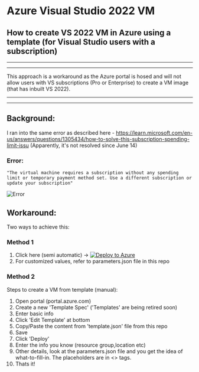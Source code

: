 # Azure Visual Studio 2022 VM

## How to create VS 2022 VM in Azure using a template (for Visual Studio users with a subscription)

***
***
  This approach is a workaround as the Azure portal is hosed and will not allow users with VS subscriptions (Pro or Enterprise) to create a VM image (that has 
  inbuilt VS 2022).
***
***

## Background:

I ran into the same error as described here - https://learn.microsoft.com/en-us/answers/questions/1305434/how-to-solve-this-subscription-spending-limit-issu
(Apparently, it's not resolved since June 14)

### Error:
    "The virtual machine requires a subscription without any spending limit or temporary payment method set. Use a different subscription or update your subscription"

![Error](https://learn-attachment.microsoft.com/api/attachments/06b51a16-0d6e-4eff-a4d3-0725f48e389f?platform=QnA)

## Workaround:

Two ways to achieve this:

### Method 1

  1. Click here (semi automatic) -> [![Deploy to Azure](https://aka.ms/deploytoazurebutton)](https://portal.azure.com/#create/Microsoft.Template/uri/https%3A%2F%2Fraw.githubusercontent.com%2Ftackiertangent%2FAzureVS2022VM%2Fmain%2Ftemplate.json)
  2. For customized values, refer to parameters.json file in this repo

### Method 2 

Steps to create a VM from template (manual):

1. Open portal (portal.azure.com)
2. Create a new 'Template Spec' ('Templates' are being retired soon)
3. Enter basic info
4. Click 'Edit Template' at bottom
5. Copy/Paste the content from 'template.json' file from this repo
6. Save
7. Click 'Deploy'
8. Enter the info you know (resource group,location etc)
9. Other details, look at the parameters.json file and you get the idea of what-to-fill-in. The placeholders are in <> tags.
10. Thats it!
